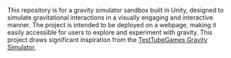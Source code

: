 This repository is for a gravity simulator sandbox built in Unity, designed to simulate gravitational interactions in a visually engaging and interactive manner. The project is intended to be deployed on a webpage, making it easily accessible for users to explore and experiment with gravity. This project draws significant inspiration from the [TestTubeGames Gravity Simulator](https://www.testtubegames.com/gravity.html),
